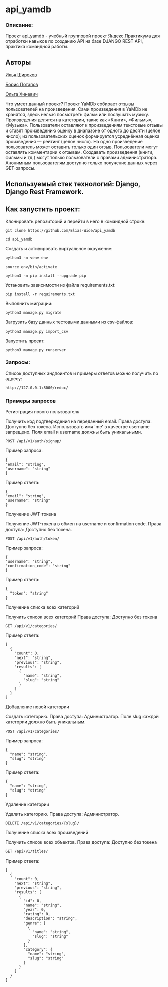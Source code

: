 # api_yamdb

### Описание:
Проект api_yamdb - учебный групповой проект Яндекс.Практикума для отработки навыков по созданию API на базе DJANGO REST API, практика командной работы.


## Авторы 
[Илья Широков](https://github.com/Elias-Wide)

[Борис Потапов](https://github.com/xodyl)

[Ольга Хиневич](https://github.com/OlgaKhinevich)

Что умеет данный проект?
Проект YaMDb собирает отзывы пользователей на произведения. Сами произведения в YaMDb не хранятся, здесь нельзя посмотреть фильм или послушать музыку.
Произведения делятся на категории, такие как «Книги», «Фильмы», «Музыка». 
Пользователи оставляют к произведениям текстовые отзывы и ставят произведению оценку в диапазоне от одного до десяти (целое число); из пользовательских оценок формируется усреднённая оценка произведения — рейтинг (целое число). На одно произведение пользователь может оставить только один отзыв.
Пользователи могут оставлять комментарии к отзывам.
Создавать произведения (книги, фильмы и тд.) могут только пользователи с правами администратора. Анонимным пользователям доступно только получение данных через GET-запросы.

## Используемый стек технологий: Django, Django Rest Framework.



## Как запустить проект:

Клонировать репозиторий и перейти в него в командной строке:

```
git clone https://github.com/Elias-Wide/api_yamdb
```

```
cd api_yamdb
```

Cоздать и активировать виртуальное окружение:

```
python3 -m venv env
```

```
source env/bin/activate
```

```
python3 -m pip install --upgrade pip
```

Установить зависимости из файла requirements.txt:

```
pip install -r requirements.txt
```

Выполнить миграции:

```
python3 manage.py migrate
```

Загрузить базу данных тестовыми данными из csv-файлов:

```
python3 manage.py import_csv
```

Запустить проект:

```
python3 manage.py runserver
```

### Запросы:

Список доступных эндпоинтов и примеры ответов можно получить по адресу:
```
http://127.0.0.1:8000/redoc/
```
### Примеры запросов

Регистрация нового пользователя

Получить код подтверждения на переданный email.
Права доступа: Доступно без токена.
Использовать имя 'me' в качестве username запрещено.
Поля email и username должны быть уникальными.
```
POST /api/v1/auth/signup/
```
Пример запроса:
```
{
"email": "string",
"username": "string"
}
```
Пример ответа:
```
{
"email": "string",
"username": "string"
}
```
Получение JWT-токена

Получение JWT-токена в обмен на username и confirmation code.
Права доступа: Доступно без токена.
```
POST /api/v1/auth/token/
```
Пример запроса:
```
{
"username": "string",
"confirmation_code": "string"
}
```
Пример ответа:
```
{
  "token": "string"
}
```
Получение списка всех категорий

Получить список всех категорий
Права доступа: Доступно без токена
```
GET /api/v1/categories/
```
Пример ответа:
```
[
  {
    "count": 0,
    "next": "string",
    "previous": "string",
    "results": [
      {
        "name": "string",
        "slug": "string"
      }
    ]
  }
]
```
Добавление новой категории

Создать категорию.
Права доступа: Администратор.
Поле slug каждой категории должно быть уникальным.
```
POST /api/v1/categories/
```
Пример запроса:
```
{
  "name": "string",
  "slug": "string"
}
```
Пример ответа:
```
{
  "name": "string",
  "slug": "string"
}
```
Удаление категории

Удалить категорию.
Права доступа: Администратор.
```
DELETE /api/v1/categories/{slug}/
```
Получение списка всех произведений

Получить список всех объектов.
Права доступа: Доступно без токена
```
GET /api/v1/titles/
```
Пример ответа:
```
[
  {
    "count": 0,
    "next": "string",
    "previous": "string",
    "results": [
      {
        "id": 0,
        "name": "string",
        "year": 0,
        "rating": 0,
        "description": "string",
        "genre": [
          {
            "name": "string",
            "slug": "string"
          }
        ],
        "category": {
          "name": "string",
          "slug": "string"
        }
      }
    ]
  }
]
```
